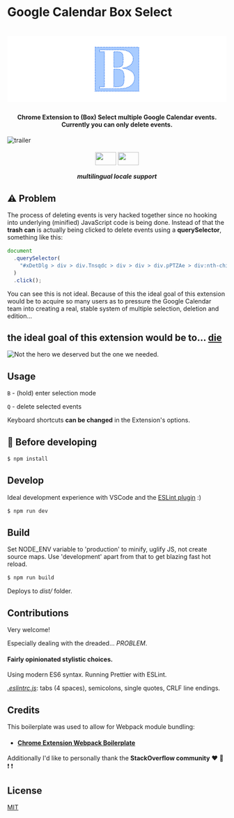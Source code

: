 # Google Calendar Box Select

# ![logo](docs/img/main_logo.png)

<h4 align="center">Chrome Extension to (Box) Select multiple Google Calendar events. Currently you can only delete events. </h4>

![trailer](docs/img/demo.gif)

<h5 align="center">
<img src="https://upload.wikimedia.org/wikipedia/en/thumb/1/12/Flag_of_Poland.svg/320px-Flag_of_Poland.svg.png" height="30" width="48"/> <img src="https://upload.wikimedia.org/wikipedia/commons/thumb/a/ae/Flag_of_the_United_Kingdom.svg/320px-Flag_of_the_United_Kingdom.svg.png" height="30" width="48" />

multilingual locale support

</h5>

## :warning: Problem

The process of deleting events is very hacked together since no hooking into underlying (minified) JavaScript code is being done.
Instead of that the **trash can** is actually being clicked to delete events using a **querySelector**, something like this:

```javascript
document
  .querySelector(
    "#xDetDlg > div > div.Tnsqdc > div > div > div.pPTZAe > div:nth-child(2) > div"
  )
  .click();
```

You can see this is not ideal.
Because of this the ideal goal of this extension would be to acquire so many users as to pressure the Google Calendar team into creating a real, stable system of multiple selection, deletion and edition...

## the ideal goal of this extension would be to... [**die**](https://getyarn.io/yarn-clip/9f143220-ed9d-4525-b4ef-b37fd5413768)

![Not the hero we deserved but the one we needed.](https://i.imgur.com/NN4nmKR.gif)

## Usage

`B` - (hold) enter selection mode

`Q` - delete selected events

Keyboard shortcuts **can be changed** in the Extension's options.

## :construction: Before developing

```bash
$ npm install
```

## Develop

Ideal development experience with VSCode and the [ESLint plugin](https://marketplace.visualstudio.com/items?itemName=dbaeumer.vscode-eslint) :)

```bash
$ npm run dev
```

## Build

Set NODE_ENV variable to 'production' to minify, uglify JS, not create source maps. Use 'development' apart from that to get blazing fast hot reload.

```bash
$ npm run build
```

Deploys to _dist/_ folder.

## Contributions

Very welcome!

Especially dealing with the dreaded... _PROBLEM_.

#### Fairly opinionated stylistic choices.

Using modern ES6 syntax.
Running Prettier with ESLint.

[_.eslintrc.js_](.eslintrc.js): tabs (4 spaces), semicolons, single quotes, CRLF line endings.

## Credits

This boilerplate was used to allow for Webpack module bundling:

- #### [Chrome Extension Webpack Boilerplate](https://github.com/samuelsimoes/chrome-extension-webpack-boilerplate)

Additionally I'd like to personally thank the **StackOverflow community** :heart: :sparkling_heart: :exclamation: :exclamation:

## License

[MIT](LICENSE)
